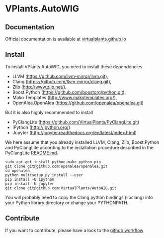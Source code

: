# VPlants.AutoWIG

## Documentation

Official documentation is available at [virtualplants.github.io](http://virtualplants.github.io)

## Install

To install VPlants.AutoWIG, you need to install these dependencies:
  - LLVM (https://github.com/llvm-mirror/llvm.git),
  - Clang (https://github.com/llvm-mirror/clang.git),
  - Zlib (http://www.zlib.net/),
  - Boost.Python (https://github.com/boostorg/python.git),
  - Mako Templates (http://www.makotemplates.org/),
  - OpenAlea.OpenAlea (https://github.com/openalea/openalea.git)
  
But it is also highly recommended to install
  - PyClangLite (https://github.com/VirtualPlants/PyClangLite.git)
  - IPython (http://ipython.org/)
  - Jupyter  (http://jupyter.readthedocs.org/en/latest/index.html)

We here assume that you already installed LLVM, Clang, Zlib, Boost.Python and PyClangLite according to the installation procedure described in the PyClangLite [README.md](https://github.com/VirtualPlants/PyClangLite.git).

```
sudo apt-get install python-mako python-pip
git clone git@github.com:openalea/openalea.git
cd openalea 
python multisetup.py install --user
pip install -U ipython
pip install -U jupyter
git clone git@github.com:VirtualPlants/AutoWIG.git
```

You will probably need to copy the Clang python bindings (libclang) into your Python library directory or change your PYTHONPATH.

## Contribute

If you want to contribute, please have a look to the [github workflow](http://virtualplants.github.io/contribute/devel/git-workflow.html)

